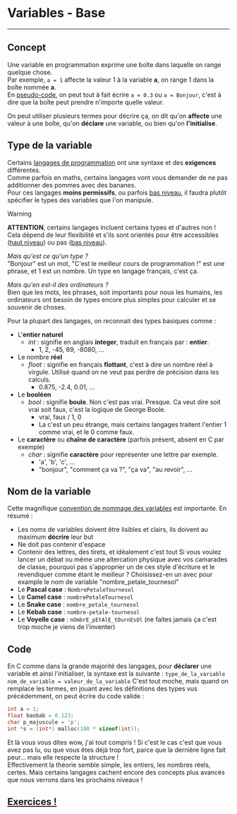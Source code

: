 # Variables - Base
---
## Concept
Une variable en programmation exprime une boîte dans laquelle on range quelque chose.\
Par exemple, `a = 1` affecte la valeur 1 à la variable **a**, on range 1 dans la boîte nommée **a**.\
En [pseudo-code](/definitions/pseudo-code.md), on peut tout à fait écrire `a = 0.3` ou `a = Bonjour`, c'est à dire que la boîte peut prendre n'importe quelle valeur.

On peut utiliser plusieurs termes pour décrire ça, on dit qu'on **affecte** une valeur à une boîte, qu'on **déclare** une variable, ou bien qu'on **l'initialise**.

## Type de la variable
Certains [langages de programmation](/definitions/langages_de_programmation.md) ont une syntaxe et des **exigences** différentes.\
Comme parfois en maths, certains langages vont vous demander de ne pas additionner des pommes avec des bananes.\
Pour ces langages **moins permissifs**, ou parfois [bas niveau](/definitions/bas_niveau.md), il faudra plutôt spécifier le types des variables que l'on manipule.

> [!WARNING]
> **ATTENTION**, certains langages incluent certains types et d'autres non ! Cela dépend de leur flexibilité et s'ils sont orientés pour être accessibles ([haut niveau](/definitions/haut_niveau.md)) ou pas ([bas niveau](/definitions/bas_niveau.md)).

*Mais qu'est ce qu'un type ?*\
"Bonjour" est un mot, "C'est le meilleur cours de programmation !" est une phrase, et 1 est un nombre. Un type en langage français, c'est ça.

*Mais qu'en est-il des ordinateurs ?*\
Bien que les mots, les phrases, soit importants pour nous les humains, les ordinateurs ont besoin de types encore plus simples pour calculer et se souvenir de choses.

Pour la plupart des langages, on reconnait des types basiques comme :
- L'**entier naturel**
	- *int* : signifie en anglais **integer**, traduit en français par : **entier**.
		- 1, 2, -45, 69, -8080, ...
- Le nombre **réel**
	- *float* : signifie en français **flottant**, c'est à dire un nombre réel à virgule. Utilisé quand on ne veut pas perdre de précision dans les calculs.
		- 0.875, -2.4, 0.01, ...
- Le **booléen**
	- *bool* : signifie **boule**. Non c'est pas vrai. Presque. Ca veut dire soit vrai soit faux, c'est la logique de George Boole.
		- vrai, faux / 1, 0
		- La c'est un peu étrange, mais certains langages traitent l'entier 1 comme vrai, et le 0 comme faux.
- Le **caractère** ou **chaîne de caractère** (parfois présent, absent en C par exemple)
	- *char* : signifie **caractère** pour représenter une lettre par exemple.
		- 'a', 'b', 'c', ...
		- "bonjour", "comment ça va ?", "ça va", "au revoir", ...

## Nom de la variable
Cette magnifique [convention de nommage des variables](https://en.wikipedia.org/wiki/Naming_convention_(programming)) est importante. En résumé :
- Les noms de variables doivent être lisibles et clairs, ils doivent au maximum **décrire** leur but
- Ne doit pas contenir d'espace
- Contenir des lettres, des tirets, et idéalement c'est tout
Si vous voulez lancer un débat ou même une altercation physique avec vos camarades de classe, pourquoi pas s'approprier un de ces style d'écriture et le revendiquer comme étant le meilleur ? Choisissez-en un avec pour example le nom de variable "nombre_petale_tournesol"
- Le **Pascal case** : `NombrePetaleTournesol`
- Le **Camel case** : `nombrePetaleTournesol`
- Le **Snake case** : `nombre_petale_tournesol`
- Le **Kebab case** : `nombre-petale-tournesol`
- Le **Voyelle case** : `nOmbrE_pEtAlE_tOurnEsOl` (ne faites jamais ça c'est trop moche je viens de l'inventer)

## Code
En C comme dans la grande majorité des langages, pour **déclarer** une variable et ainsi l'initialiser, la syntaxe est la suivante :
`type_de_la_variable nom_de_variable = valeur_de_la_variable`
C'est tout moche, mais quand on remplace les termes, en jouant avec les définitions des types vus précédemment, on peut écrire du code valide :
```c
int a = 1;
float baobab = 0.123;
char p_majuscule = 'p';
int *s = (int*) malloc(100 * sizeof(int));
```
Et là vous vous dites wow, j'ai tout compris ! Si c'est le cas c'est que vous avez pas lu, ou que vous êtes déjà trop fort, parce que la dernière ligne fait peur... mais elle respecte la structure !\
Effectivement la théorie semble simple, les entiers, les nombres réels, certes. Mais certains langages cachent encore des concepts plus avancés que nous verrons dans les prochains niveaux !
## [Exercices !](./EXERCICE_variables_lvl_1.md)
